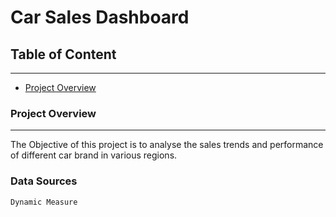 # Car Sales Dashboard

## Table of Content
---
  -  [Project Overview](#project-overview)

  ### Project Overview
  ---
The Objective of this project is to analyse the sales trends and performance of different car brand in various regions.

### Data Sources

```
Dynamic Measure
```
